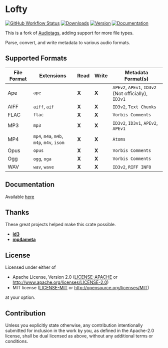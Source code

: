# Lofty
[![GitHub Workflow Status](https://img.shields.io/github/workflow/status/Serial-ATA/lofty-rs/CI?style=for-the-badge&logo=github)](https://github.com/Serial-ATA/lofty-rs/actions/workflows/ci.yml)
[![Downloads](https://img.shields.io/crates/d/lofty?style=for-the-badge&logo=rust)](https://crates.io/crates/lofty)
[![Version](https://img.shields.io/crates/v/lofty?style=for-the-badge&logo=rust)](https://crates.io/crates/lofty)
[![Documentation](https://img.shields.io/badge/docs.rs-lofty-informational?style=for-the-badge&logo=read-the-docs)](https://docs.rs/lofty/)

This is a fork of [Audiotags](https://github.com/TianyiShi2001/audiotags), adding support for more file types.

Parse, convert, and write metadata to various audio formats.

## Supported Formats

| File Format | Extensions                                | Read | Write | Metadata Format(s)                                 |
|-------------|-------------------------------------------|------|-------|----------------------------------------------------|
| Ape         | `ape`                                     |**X** |**X**  |`APEv2`, `APEv1`, `ID3v2` (Not officially), `ID3v1` |
| AIFF        | `aiff`, `aif`                             |**X** |**X**  |`ID3v2`, `Text Chunks`                              |
| FLAC        | `flac`                                    |**X** |**X**  |`Vorbis Comments`                                   |
| MP3         | `mp3`                                     |**X** |**X**  |`ID3v2`, `ID3v1`, `APEv2`, `APEv1`                  |
| MP4         | `mp4`, `m4a`, `m4b`, `m4p`, `m4v`, `isom` |**X** |**X**  |`Atoms`                                             |
| Opus        | `opus`                                    |**X** |**X**  |`Vorbis Comments`                                   |
| Ogg         | `ogg`, `oga`                              |**X** |**X**  |`Vorbis Comments`                                   |
| WAV         | `wav`, `wave`                             |**X** |**X**  |`ID3v2`, `RIFF INFO`                                |

## Documentation

Available [here](https://docs.rs/lofty)

## Thanks

These great projects helped make this crate possible.

* [**id3**](https://github.com/polyfloyd/rust-id3)
* [**mp4ameta**](https://github.com/Saecki/rust-mp4ameta)

## License

Licensed under either of

* Apache License, Version 2.0
  ([LICENSE-APACHE](LICENSE-APACHE) or http://www.apache.org/licenses/LICENSE-2.0)
* MIT license
  ([LICENSE-MIT](LICENSE-MIT) or http://opensource.org/licenses/MIT)

at your option.

## Contribution

Unless you explicitly state otherwise, any contribution intentionally submitted
for inclusion in the work by you, as defined in the Apache-2.0 license, shall be
dual licensed as above, without any additional terms or conditions.
